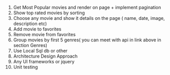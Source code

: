   1.  Get Most Popular movies and render on page + implement pagination
  2.  Show top rated movies by sorting
  3.  Choose any movie and show it details on the page ( name, date, image, description etc)
  4.  Add movie to favorites
  5.  Remove movie from favorites
  6.  Group movies by first 5 genres( you can meet with api in link above in section Genres)
  7.  Use Local Sql db or other
  8.  Architecture Design Approach
  9.  Any UI frameworks or jquery
  10. Unit testing